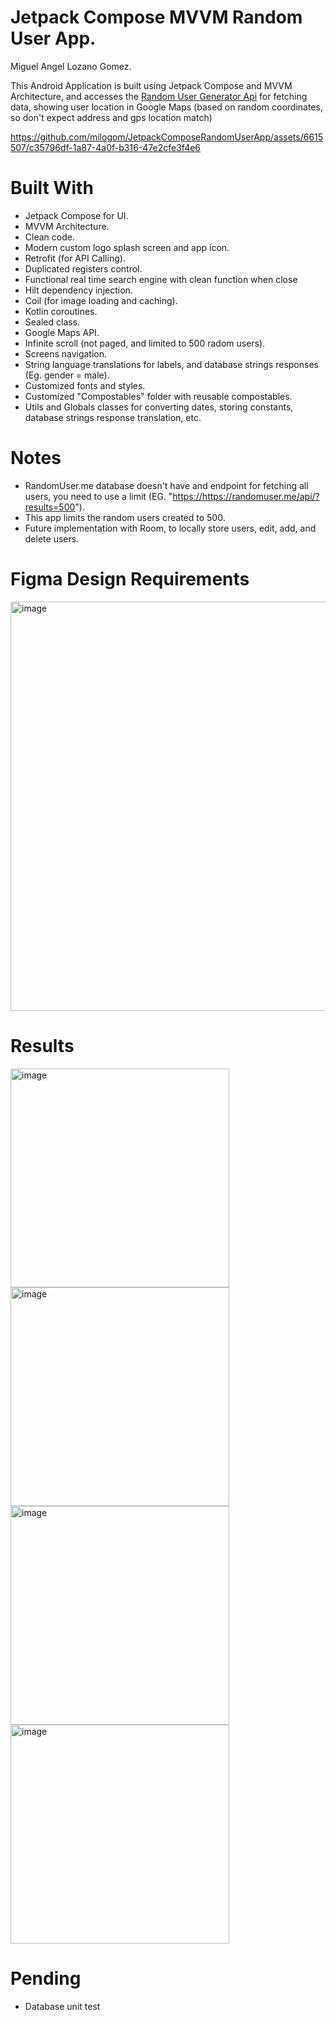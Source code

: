 # Jetpack Compose MVVM Random User App.
Miguel Angel Lozano Gomez.

This Android Application is built using Jetpack Compose and MVVM Architecture, and accesses the [Random User Generator Api](https://randomuser.me/documentation) for fetching data, showing user location in Google Maps (based on random coordinates, so don't expect address and gps location match)

https://github.com/milogom/JetpackComposeRandomUserApp/assets/6615507/c35796df-1a87-4a0f-b316-47e2cfe3f4e6

# Built With
+ Jetpack Compose for UI.
+ MVVM Architecture.
+ Clean code.
+ Modern custom logo splash screen and app icon. 
+ Retrofit (for API Calling).
+ Duplicated registers control.
+ Functional real time search engine with clean function when close
+ Hilt dependency injection.
+ Coil (for image loading and caching).
+ Kotlin coroutines.
+ Sealed class.
+ Google Maps API.
+ Infinite scroll (not paged, and limited to 500 radom users).
+ Screens navigation.
+ String language translations for labels, and database strings responses (Eg. gender = male).
+ Customized fonts and styles.
+ Customized "Compostables" folder with reusable compostables.
+ Utils and Globals classes for converting dates, storing constants, database strings response translation, etc.

# Notes
+ RandomUser.me database doesn't have and endpoint for fetching all users, you need to use a limit (EG. "[https://](https://randomuser.me/api/?results=500)https://randomuser.me/api/?results=500").
+ This app limits the random users created to 500.
+ Future implementation with Room, to locally store users, edit, add, and delete users.

# Figma Design Requirements
<img width="655" alt="image" src="https://github.com/milogom/JetpackComposeRandomUserApp/assets/6615507/a4fc4367-4801-47bd-9907-e6fe08184ff2">

# Results
<img width="350" alt="image" src="https://github.com/milogom/JetpackComposeRandomUserApp/assets/6615507/72179661-342a-49f5-8055-2f4e358a9b45">
<img width="350" alt="image" src="https://github.com/milogom/JetpackComposeRandomUserApp/assets/6615507/6b886cc5-b419-487c-bac7-af16f059c782">
<img width="350" alt="image" src="https://github.com/milogom/JetpackComposeRandomUserApp/assets/6615507/425da3c2-9182-4ec3-96d5-b38ff35b2ede">
<img width="350" alt="image" src="https://github.com/milogom/JetpackComposeRandomUserApp/assets/6615507/af06d9ba-af71-448a-bf99-cac8de1b3e3e">



# Pending
+ Database unit test







